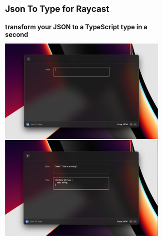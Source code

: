 # Json To Type for Raycast

## transform your JSON to a TypeScript type in a second

![alt text](./metadata/json-to-type-1.png)
![alt text](./metadata/json-to-type-2.png)
